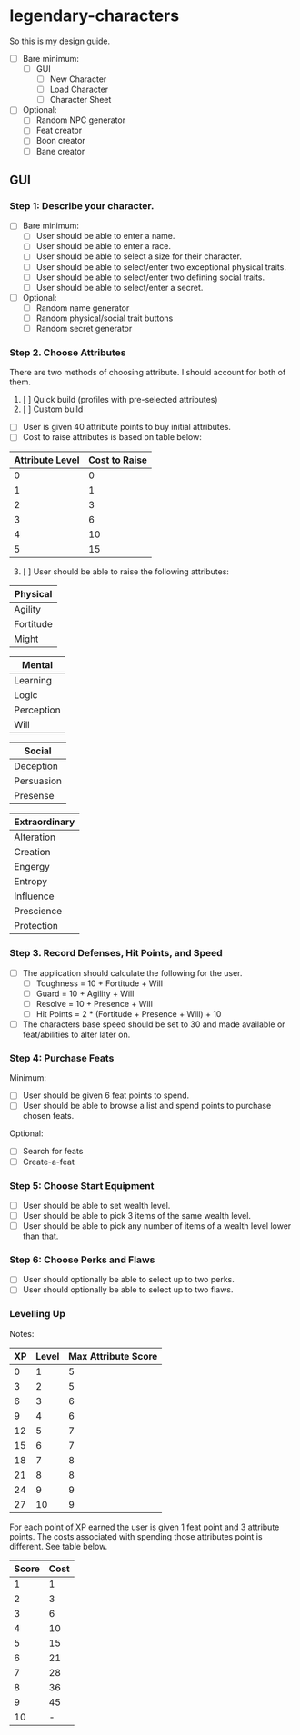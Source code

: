 # legendary-characters

So this is my design guide.

- [ ] Bare minimum:
  - [ ] GUI
    - [ ] New Character
    - [ ] Load Character
    - [ ] Character Sheet

- [ ] Optional:
  - [ ] Random NPC generator
  - [ ] Feat creator
  - [ ] Boon creator
  - [ ] Bane creator

## GUI

### Step 1:  Describe your character.

- [ ] Bare minimum:
  - [ ] User should be able to enter a name.
  - [ ] User should be able to enter a race.
  - [ ] User should be able to select a size for their character.
  - [ ] User should be able to select/enter two exceptional physical traits.
  - [ ] User should be able to select/enter two defining social traits.
  - [ ] User should be able to select/enter a secret.

- [ ] Optional:
  - [ ] Random name generator
  - [ ] Random physical/social trait buttons
  - [ ] Random secret generator
  
### Step 2. Choose Attributes
  
There are two methods of choosing attribute.  I should account for both of them.  
  
1. [ ] Quick build (profiles with pre-selected attributes)
2. [ ] Custom build
  
  - [ ] User is given 40 attribute points to buy initial attributes.
  - [ ] Cost to raise attributes is based on table below:
    
  | Attribute Level | Cost to Raise |
  | --- | --- |
  | 0 | 0 |
  | 1 | 1 |
  | 2 | 3 |
  | 3 | 6 |
  | 4 | 10 |
  | 5 | 15 |
  
  3. [ ] User should be able to raise the following attributes:

  | Physical |
  | --- |
  | Agility | Dodge attacks, move with stealth, perform acrobatics, shoot a bow, pick a pocket |
  | Fortitude | Resist poison, shrug off pain, survive in a desert, wear heavy armor |
  | Might | Swing a maul, jump over a chasm, break down a door, wrestle a foe to submission |

  | Mental |
  | --- |
  | Learning |
  | Logic |
  | Perception |
  | Will |
  
  |Social|
  |---|
  |Deception|
  |Persuasion|
  |Presense|

  | Extraordinary |
  | --- |
  | Alteration |
  | Creation |
  | Engergy |
  | Entropy | 
  | Influence |
  | Prescience |
  | Protection |

### Step 3. Record Defenses, Hit Points, and Speed

- [ ] The application should calculate the following for the user.
  - [ ] Toughness = 10 + Fortitude + Will
  - [ ] Guard = 10 + Agility + Will
  - [ ] Resolve = 10 + Presence + Will
  - [ ] Hit Points = 2 * (Fortitude + Presence + Will) + 10
- [ ] The characters base speed should be set to 30 and made available or feat/abilities to alter later on.

### Step 4: Purchase Feats

Minimum:
- [ ] User should be given 6 feat points to spend.
- [ ] User should be able to browse a list and spend points to purchase chosen feats.

Optional:
- [ ] Search for feats
- [ ] Create-a-feat

### Step 5: Choose Start Equipment

- [ ] User should be able to set wealth level.
- [ ] User should be able to pick 3 items of the same wealth level.
- [ ] User should be able to pick any number of items of a wealth level lower than that.

### Step 6:  Choose Perks and Flaws

- [ ] User should optionally be able to select up to two perks.
- [ ] User should optionally be able to select up to two flaws.

### Levelling Up

Notes:

| XP | Level | Max Attribute Score |
| --- | --- | --- |
| 0 | 1 | 5 |
| 3 | 2 | 5 |
| 6 | 3 | 6 |
| 9 | 4 | 6 |
| 12 | 5 | 7 |
| 15 | 6 | 7 |
| 18 | 7 | 8 |
| 21 | 8 | 8 |
| 24 | 9 | 9 |
| 27 | 10 | 9 |

For each point of XP earned the user is given 1 feat point and 3 attribute points.  The costs associated with spending those attributes point is different.  See table below.

| Score | Cost |
| --- | --- |
| 1 | 1 |
| 2 | 3 |
| 3 | 6 |
| 4 | 10 |
| 5 | 15 |
| 6 | 21 |
| 7 | 28 |
| 8 | 36 |
| 9 | 45 |
| 10 | - |
